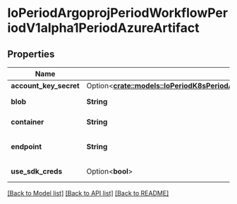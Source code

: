 # IoPeriodArgoprojPeriodWorkflowPeriodV1alpha1PeriodAzureArtifact

## Properties

Name | Type | Description | Notes
------------ | ------------- | ------------- | -------------
**account_key_secret** | Option<[**crate::models::IoPeriodK8sPeriodApiPeriodCorePeriodV1PeriodSecretKeySelector**](io.k8s.api.core.v1.SecretKeySelector.md)> |  | [optional]
**blob** | **String** | Blob is the blob name (i.e., path) in the container where the artifact resides | 
**container** | **String** | Container is the container where resources will be stored | 
**endpoint** | **String** | Endpoint is the service url associated with an account. It is most likely \"https://<ACCOUNT_NAME>.blob.core.windows.net\" | 
**use_sdk_creds** | Option<**bool**> | UseSDKCreds tells the driver to figure out credentials based on sdk defaults. | [optional]

[[Back to Model list]](../README.md#documentation-for-models) [[Back to API list]](../README.md#documentation-for-api-endpoints) [[Back to README]](../README.md)


